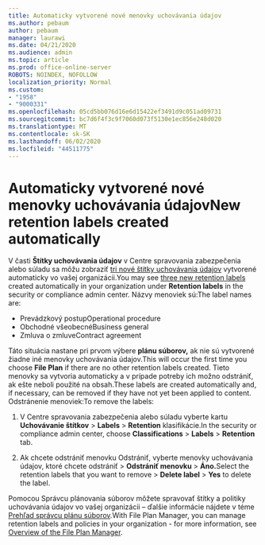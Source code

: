 ```yaml
---
title: Automaticky vytvorené nové menovky uchovávania údajov
ms.author: pebaum
author: pebaum
manager: laurawi
ms.date: 04/21/2020
ms.audience: admin
ms.topic: article
ms.prod: office-online-server
ROBOTS: NOINDEX, NOFOLLOW
localization_priority: Normal
ms.custom:
- "1958"
- "9000331"
ms.openlocfilehash: 05cd5bb076d16e6d15422ef3491d9c051ad09731
ms.sourcegitcommit: bc7d6f4f3c9f7060d073f5130e1ec856e248d020
ms.translationtype: MT
ms.contentlocale: sk-SK
ms.lasthandoff: 06/02/2020
ms.locfileid: "44511775"
---
```

# <a name="new-retention-labels-created-automatically"></a><span data-ttu-id="d5765-102">Automaticky vytvorené nové menovky uchovávania údajov</span><span class="sxs-lookup"><span data-stu-id="d5765-102">New retention labels created automatically</span></span>

<span data-ttu-id="d5765-103">V časti **Štítky uchovávania údajov** v Centre spravovania zabezpečenia alebo súladu sa môžu zobraziť [tri nové štítky uchovávania údajov](https://docs.microsoft.com/microsoft-365/compliance/file-plan-manager) vytvorené automaticky vo vašej organizácii.</span><span class="sxs-lookup"><span data-stu-id="d5765-103">You may see [three new retention labels](https://docs.microsoft.com/microsoft-365/compliance/file-plan-manager) created automatically in your organization under **Retention labels** in the security or compliance admin center.</span></span> <span data-ttu-id="d5765-104">Názvy menoviek sú:</span><span class="sxs-lookup"><span data-stu-id="d5765-104">The label names are:</span></span>

- <span data-ttu-id="d5765-105">Prevádzkový postup</span><span class="sxs-lookup"><span data-stu-id="d5765-105">Operational procedure</span></span>
- <span data-ttu-id="d5765-106">Obchodné všeobecné</span><span class="sxs-lookup"><span data-stu-id="d5765-106">Business general</span></span>
- <span data-ttu-id="d5765-107">Zmluva o zmluve</span><span class="sxs-lookup"><span data-stu-id="d5765-107">Contract agreement</span></span>

<span data-ttu-id="d5765-108">Táto situácia nastane pri prvom výbere **plánu súborov,** ak nie sú vytvorené žiadne iné menovky uchovávania údajov.</span><span class="sxs-lookup"><span data-stu-id="d5765-108">This will occur the first time you choose **File Plan** if there are no other retention labels created.</span></span> <span data-ttu-id="d5765-109">Tieto menovky sa vytvoria automaticky a v prípade potreby ich možno odstrániť, ak ešte neboli použité na obsah.</span><span class="sxs-lookup"><span data-stu-id="d5765-109">These labels are created automatically and, if necessary, can be removed if they have not yet been applied to content.</span></span> <span data-ttu-id="d5765-110">Odstránenie menoviek:</span><span class="sxs-lookup"><span data-stu-id="d5765-110">To remove the labels:</span></span>

1. <span data-ttu-id="d5765-111">V Centre spravovania zabezpečenia alebo súladu vyberte kartu **Uchovávanie štítkov**  >  **Labels**  >  **Retention** klasifikácie.</span><span class="sxs-lookup"><span data-stu-id="d5765-111">In the security or compliance admin center, choose **Classifications** > **Labels** > **Retention** tab.</span></span>

1. <span data-ttu-id="d5765-112">Ak chcete odstrániť menovku Odstrániť, vyberte menovky uchovávania údajov, ktoré chcete odstrániť > **Odstrániť menovku**  >  **Áno.**</span><span class="sxs-lookup"><span data-stu-id="d5765-112">Select the retention labels that you want to remove > **Delete label** > **Yes** to delete the label.</span></span>

<span data-ttu-id="d5765-113">Pomocou Správcu plánovania súborov môžete spravovať štítky a politiky uchovávania údajov vo vašej organizácii – ďalšie informácie nájdete v téme [Prehľad správcu plánu súborov](https://docs.microsoft.com/microsoft-365/compliance/file-plan-manager).</span><span class="sxs-lookup"><span data-stu-id="d5765-113">With File Plan Manager, you can manage retention labels and policies in your organization - for more information, see [Overview of the File Plan Manager](https://docs.microsoft.com/microsoft-365/compliance/file-plan-manager).</span></span>